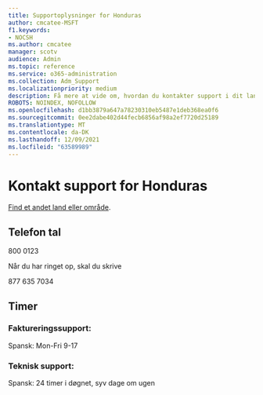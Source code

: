 ```yaml
---
title: Supportoplysninger for Honduras
author: cmcatee-MSFT
f1.keywords:
- NOCSH
ms.author: cmcatee
manager: scotv
audience: Admin
ms.topic: reference
ms.service: o365-administration
ms.collection: Adm_Support
ms.localizationpriority: medium
description: Få mere at vide om, hvordan du kontakter support i dit land eller område.
ROBOTS: NOINDEX, NOFOLLOW
ms.openlocfilehash: d1bb3879a647a78230310eb5487e1deb368ea0f6
ms.sourcegitcommit: 0ee2dabe402d44fecb6856af98a2ef7720d25189
ms.translationtype: MT
ms.contentlocale: da-DK
ms.lasthandoff: 12/09/2021
ms.locfileid: "63589989"
---
```

# <a name="contact-support-for-honduras"></a>Kontakt support for Honduras

[Find et andet land eller område](../get-help-support.md).

## <a name="phone-number"></a>Telefon tal
800 0123

Når du har ringet op, skal du skrive

877 635 7034

## <a name="hours"></a>Timer
### <a name="billing-support"></a>Faktureringssupport:

Spansk: Mon-Fri 9-17

### <a name="technical-support"></a>Teknisk support:

Spansk: 24 timer i døgnet, syv dage om ugen
